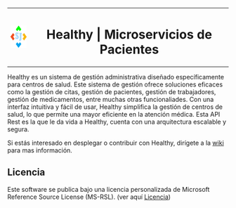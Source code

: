 <table>
    <tr>
        <th>
            <img src=".github/images/sj_logo.gif" width="50" height="50" alt="System JAADE Logo">
        </th>
        <th>
            <h1 align="center">Healthy | Microservicios de Pacientes</h1>
        </th>
    </tr>
</table>

Healthy es un sistema de gestión administrativa diseñado específicamente para centros de salud. Este sistema de gestión ofrece soluciones eficaces como la gestión de citas, gestión de pacientes, gestión de trabajadores, gestión de medicamentos, entre muchas otras funcionaliades. Con una interfaz intuitiva y fácil de usar, Healthy simplifica la gestión de centros de salud, lo que permite una mayor eficiente en la atención médica.
Esta API Rest es la que le da vida a Healthy, cuenta con una arquitectura escalable y segura.

Si estás interesado en desplegar o contribuir con Healthy, dirígete a la [wiki](https://github.com/SystemJAADE/healthy-patients-service/wiki) para mas información.

## Licencia

Este software se publica bajo una licencia personalizada de Microsoft Reference Source License (MS-RSL). (ver aquí [Licencia](LICENSE.md))
